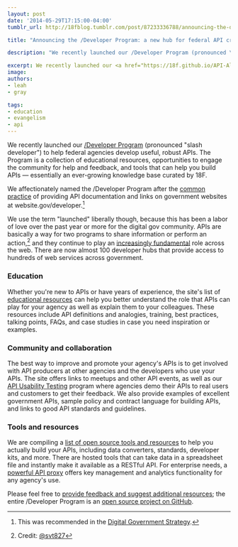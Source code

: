 ```yaml
---
layout: post
date: '2014-05-29T17:15:00-04:00'
tumblr_url: http://18fblog.tumblr.com/post/87233336788/announcing-the-developer-program-a-new-hub-for

title: "Announcing the /Developer Program: a new hub for federal API creators"

description: "We recently launched our /Developer Program (pronounced \"slash developer\") to help federal agencies develop useful, robust APIs. The Program is a collection of educational resources, opportunities to engage the community for help and feedback, and tools that can help you build APIs — essentially an ever-growing knowledge base curated by 18F. We affectionately named the /Developer Program after the common practice of providing API documentation and links on government websites at website.gov/developer."

excerpt: We recently launched our <a href="https://18f.github.io/API-All-the-X">/Developer Program</a> (pronounced "slash developer") to help federal agencies develop useful, robust APIs. The Program is a collection of educational resources, opportunities to engage the community for help and feedback, and tools that can help you build APIs — essentially an ever-growing knowledge base curated by 18F.
image: 
authors:
- leah
- gray

tags:
- education
- evangelism
- api
---
```


We recently launched our [/Developer Program](https://18f.github.io/API-All-the-X) (pronounced "slash developer") to help federal agencies develop useful, robust APIs. The Program is a collection of educational resources, opportunities to engage the community for help and feedback, and tools that can help you build APIs — essentially an ever-growing knowledge base curated by 18F.

We affectionately named the /Developer Program after the [common practice](https://www.google.com/#q=site:.gov+/developer) of providing API documentation and links on government websites at website.gov/developer.[^1]

We use the term "launched" liberally though, because this has been a labor of love over the past year or more for the digital gov community. APIs are basically a way for two programs to share information or perform an action,[^2] and they continue to play an [increasingly fundamental](http://www.programmableweb.com/api-research) role across the web. There are now almost 100 developer hubs that provide access to hundreds of web services across government.

### Education

Whether you're new to APIs or have years of experience, the site's list of [educational resources](https://18f.github.io/API-All-the-X/pages/education) can help you better understand the role that APIs can play for your agency as well as explain them to your colleagues. These resources include API definitions and analogies, training, best practices, talking points, FAQs, and case studies in case you need inspiration or examples.

### Community and collaboration

The best way to improve and promote your agency's APIs is to get involved with API producers at other agencies and the developers who use your APIs. The site offers links to meetups and other API events, as well as our [API Usability Testing](https://pages.18f.gov/API-Usability-Testing/) program where agencies demo their APIs to real users and customers to get their feedback. We also provide examples of excellent government APIs, sample policy and contract language for building APIs, and links to good API standards and guidelines.

### Tools and resources

We are compiling a [list of open source tools and resources](https://18f.github.io/API-All-the-X/pages/resources) to help you actually build your APIs, including data converters, standards, developer kits, and more. There are hosted tools that can take data in a spreadsheet file and instantly make it available as a RESTful API. For enterprise needs, a [powerful API proxy](https://api.data.gov/) offers key management and analytics functionality for any agency's use.

Please feel free to [provide feedback and suggest additional resources](https://github.com/18F/API-All-the-X/issues?state=open); the entire /Developer Program is an [open source project on GitHub](https://github.com/18F/API-All-the-X).

[^1]: This was recommended in the [Digital Government Strategy](https://www.whitehouse.gov/sites/default/files/omb/egov/digital-government/digital-government.html#open-data-default).

[^2]: Credit: [@svt827](https://twitter.com/svt827)
